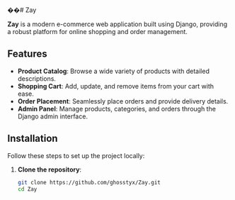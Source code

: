 ��# Z a y 

**Zay** is a modern e-commerce web application built using Django, providing a robust platform for online shopping and order management.

## Features

- **Product Catalog**: Browse a wide variety of products with detailed descriptions.
- **Shopping Cart**: Add, update, and remove items from your cart with ease.
- **Order Placement**: Seamlessly place orders and provide delivery details.
- **Admin Panel**: Manage products, categories, and orders through the Django admin interface.

## Installation

Follow these steps to set up the project locally:

1. **Clone the repository**:

   ```bash
   git clone https://github.com/ghosstyx/Zay.git
   cd Zay
   
 
 
